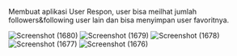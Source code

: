
Membuat aplikasi User Respon, user bisa meilhat jumlah followers&following user lain dan bisa menyimpan user 
favoritnya.

![Screenshot (1680)](https://github.com/ainkeehere11/PROJEK-2024/assets/145454719/b1cb29ed-03c3-4c9b-b098-8420e948cb8e)
![Screenshot (1679)](https://github.com/ainkeehere11/PROJEK-2024/assets/145454719/1b9c9cff-6721-4b2c-8a61-1a70c8810462)
![Screenshot (1678)](https://github.com/ainkeehere11/PROJEK-2024/assets/145454719/6c8ee2c2-6b6c-4f39-949c-e9766f266b8f)
![Screenshot (1677)](https://github.com/ainkeehere11/PROJEK-2024/assets/145454719/c685c9b4-a878-43cd-a895-62211227d73a)
![Screenshot (1676)](https://github.com/ainkeehere11/PROJEK-2024/assets/145454719/11f49c6a-3395-4077-a03b-061e7f4ad97a)
